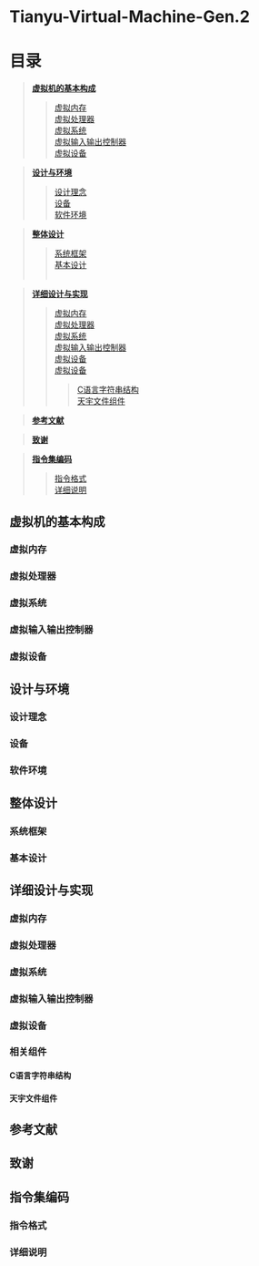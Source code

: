 # Tianyu-Virtual-Machine-Gen.2

# 目录
> **[虚拟机的基本构成](#First)**
>> [虚拟内存](#First-1)  
>> [虚拟处理器](#First-2)  
>> [虚拟系统](#First-3)  
>> [虚拟输入输出控制器](#First-4)  
>> [虚拟设备](#First-5)
> &emsp;  

> **[设计与环境](#Second)**  
>> [设计理念](#Second-1)  
>> [设备](#Second-2)  
>> [软件环境](#Second-3)
> &emsp;  

> **[整体设计](#Third)**
>> [系统框架](#Third-1)  
>> [基本设计](#Third-2)  
> &emsp;  

> **[详细设计与实现](#Forth)**
>> [虚拟内存](#Forth-1)  
>> [虚拟处理器](#Forth-2)  
>> [虚拟系统](#Forth-3)  
>> [虚拟输入输出控制器](#Forth-4)  
>> [虚拟设备](#Forth-5)   
>> [虚拟设备](#Forth-6)  
>>> [C语言字符串结构](#Forth-6-1)  
>>> [天宇文件组件](#Forth-6-2) 
> &emsp;  

> **[参考文献](#Fifth)**
> &emsp;  

> **[致谢](#Sixth)**
> &emsp;  

> **[指令集编码](#Seventh)**
>> [指令格式](#Seventh-1)  
>> [详细说明](#Seventh-2)  
  
## <span id="First">虚拟机的基本构成</span>
### <span id="First-1">虚拟内存</span>
### <span id="First-2">虚拟处理器</span>
### <span id="First-3">虚拟系统</span>
### <span id="First-4">虚拟输入输出控制器</span>
### <span id="First-5">虚拟设备</span>

## <span id="Second">设计与环境</span>
### <span id="Second-1">设计理念</span>
### <span id="Second-2">设备</span>
### <span id="Second-3">软件环境</span>

## <span id="Third">整体设计</span>
### <span id="Third-1">系统框架</span>
### <span id="Third-2">基本设计</span>

## <span id="Forth">详细设计与实现</span>
### <span id="Forth-1">虚拟内存</span>
### <span id="Forth-2">虚拟处理器</span>
### <span id="Forth-3">虚拟系统</span>
### <span id="Forth-4">虚拟输入输出控制器</span>
### <span id="Forth-5">虚拟设备</span>
### <span id="Forth-6">相关组件</span>
#### <span id="Forth-6-1">**C语言字符串结构**</span>
#### <span id="Forth-6-2">**天宇文件组件**</span>

## <span id="Fifth">参考文献</span>

## <span id="Sixth">致谢</span>

## <span id="Seventh">指令集编码</span>
### <span id="Seventh-1">指令格式</span>
### <span id="Seventh-2">详细说明</span>